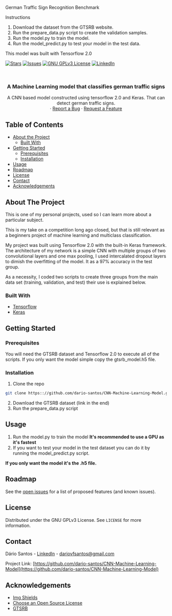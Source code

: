 German Traffic Sign Recognition Benchmark

Instructions

1. Download the dataset from the GTSRB website.
2. Run the prepare_data.py script to create the validation samples.
3. Run the model.py to train the model.
4. Run the model_predict.py to test your model in the test data.


This model was built with Tensorflow 2.0

<!-- PROJECT SHIELDS -->
<!--
*** I'm using markdown "reference style" links for readability.
*** Reference links are enclosed in brackets [ ] instead of parentheses ( ).
*** See the bottom of this document for the declaration of the reference variables
*** for contributors-url, forks-url, etc. This is an optional, concise syntax you may use.
*** https://www.markdownguide.org/basic-syntax/#reference-style-links
-->
[![Stars][stars-shield]][stars-url]
[![Issues][issues-shield]][issues-url]
[![GNU GPLv3 License][license-shield]][license-url]
[![LinkedIn][linkedin-shield]][linkedin-url]



<!-- PROJECT LOGO -->
<br />
<p align="center">
  <h3 align="center">A Machine Learning model that classifies german traffic signs</h3>

  <p align="center">
    A CNN based model constructed using tensorflow 2.0 and Keras. That can detect german traffic signs. 
    <br />
    ·
    <a href="https://github.com/dario-santos/CNN-Machine-Learning-Model/issues">Report a Bug</a>
    ·
    <a href="https://github.com/dario-santos/CNN-Machine-Learning-Model/issues">Request a Feature</a>
  </p>
</p>



<!-- TABLE OF CONTENTS -->
## Table of Contents

* [About the Project](#about-the-project)
  * [Built With](#built-with)
* [Getting Started](#getting-started)
  * [Prerequisites](#prerequisites)
  * [Installation](#installation)
* [Usage](#usage)
* [Roadmap](#roadmap)
* [License](#license)
* [Contact](#contact)
* [Acknowledgements](#acknowledgements)



<!-- ABOUT THE PROJECT -->
## About The Project

This is one of my personal projects, used so I can learn more about a particular subject.

This is my take on a competition long ago closed, but that is still relevant as a beginners project of machine learning and multiclass classification.

My project was built using Tensorflow 2.0 with the built-in Keras framework. The architecture of my network is a simple CNN with multiple groups of two convolutional layers and one max pooling, I used intercalated dropout layers to dimish the overfitting of the model. It as a 97% accuracy in the test group.

As a necessity, I coded two scripts to create three groups from the main data set (training, validation, and test) their use is explained below.



### Built With

* [Tensorflow](https://www.tensorflow.org)
* [Keras](https://keras.io)


<!-- GETTING STARTED -->
## Getting Started

### Prerequisites

You will need the GTSRB dataset and Tensorflow 2.0 to execute all of the scripts.
If you only want the model simple copy the gtsrb_model.h5 file.

### Installation

1. Clone the repo
```sh
git clone https:://github.com/dario-santos/CNN-Machine-Learning-Model.git
```
2. Download the GTSRB dataset (link in the end)
3. Run the prepare_data.py script

<!-- USAGE EXAMPLES -->
## Usage

1. Run the model.py to train the model **It's recommended to use a GPU as it's fastest**
2. If you want to test your model in the test dataset you can do it by running the model_predict.py script.

**If you only want the model it's the .h5 file.**


<!-- ROADMAP -->
## Roadmap

See the [open issues](https://github.com/dario-santos/CNN-Machine-Learning-Model/issues) for a list of proposed features (and known issues).

<!-- LICENSE -->
## License

Distributed under the GNU GPLv3 License. See `LICENSE` for more information.



<!-- CONTACT -->
## Contact

Dário Santos - [LinkedIn](https://www.linkedin.com/in/dariovfsantos) - dariovfsantos@gmail.com

Project Link: [https://github.com/dario-santos/CNN-Machine-Learning-Model](https://github.com/dario-santos/CNN-Machine-Learning-Model)



<!-- ACKNOWLEDGEMENTS -->
## Acknowledgements
* [Img Shields](https://shields.io)
* [Choose an Open Source License](https://choosealicense.com)
* [GTSRB](http://benchmark.ini.rub.de/?section=gtsrb&subsection=news)


<!-- MARKDOWN LINKS & IMAGES -->
[stars-shield]: https://img.shields.io/github/stars/dario-santos/CNN-Machine-Learning-Model
[stars-url]: https://github.com/dario-santos/CNN-Machine-Learning-Model/stargazers
[issues-shield]: https://img.shields.io/github/issues/dario-santos/CNN-Machine-Learning-Model
[issues-url]: https://github.com/dario-santos/CNN-Machine-Learning-Model/issues
[license-shield]: https://img.shields.io/github/license/dario-santos/CNN-Machine-Learning-Model
[license-url]: https://github.com/dario-santos/CNN-Machine-Learning-Model/blob/master/LICENSE
[linkedin-shield]: https://img.shields.io/badge/-LinkedIn-black.svg?style=flat-square&logo=linkedin&colorB=555
[linkedin-url]: https://www.linkedin.com/in/dariovfsantos/
